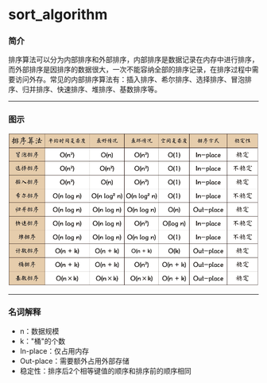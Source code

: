 # sort_algorithm

### 简介

排序算法可以分为内部排序和外部排序，内部排序是数据记录在内存中进行排序，而外部排序是因排序的数据很大，一次不能容纳全部的排序记录，在排序过程中需要访问外存。常见的内部排序算法有：插入排序、希尔排序、选择排序、冒泡排序、归并排序、快速排序、堆排序、基数排序等。

- - -

### 图示

![presentation](presentation.png)

- - -

### 名词解释

- n：数据规模
- k："桶"的个数
- In-place：仅占用内存
- Out-place：需要额外占用外部存储
- 稳定性：排序后2个相等键值的顺序和排序前的顺序相同